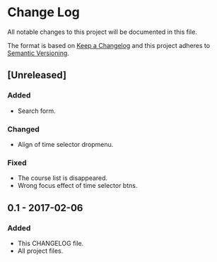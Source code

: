 # Change Log
All notable changes to this project will be documented in this file.

The format is based on [Keep a Changelog](http://keepachangelog.com/) 
and this project adheres to [Semantic Versioning](http://semver.org/).

## [Unreleased]
### Added
- Search form.

### Changed
- Align of time selector dropmenu.

### Fixed
- The course list is disappeared.
- Wrong focus effect of time selector btns.

## 0.1 - 2017-02-06
### Added
- This CHANGELOG file.
- All project files.

